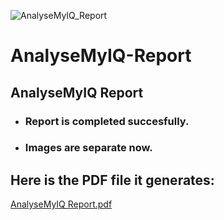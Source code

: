 ![AnalyseMyIQ_Report](https://user-images.githubusercontent.com/64412852/130767566-99104aeb-794b-420d-8e70-1f2586591011.jpg)
# AnalyseMyIQ-Report
## AnalyseMyIQ Report

+ ### Report is completed succesfully.
+ ### Images are separate now.

## Here is the PDF file it generates:

[AnalyseMyIQ Report.pdf](https://github.com/azazmuzaffar/AnalyseMyIQ-Report/files/7045870/AnalyseMyIQ.Report.pdf)

